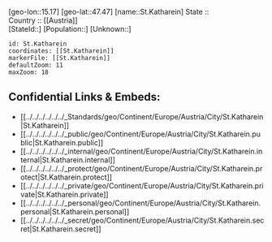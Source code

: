 ﻿---
location: [47.47,15.17] 
mapzoom: [7,12] 
mapmarker: city 
type: City
tags:
- geo/City


SpocWebEntityId: 34467
isDeleted: false
confidential: public

---
[geo-lon::15.17] 
[geo-lat::47.47] 
[name::St.Katharein] 
State ::  
Country :: [[Austria]]  
[StateId::] 
[Population::] 
[Unknown::] 


```leaflet
id: St.Katharein
coordinates: [[St.Katharein]] 
markerFile: [[St.Katharein]] 
defaultZoom: 11 
maxZoom: 18
```


## Confidential Links & Embeds: 
- [[../../../../../../_Standards/geo/Continent/Europe/Austria/City/St.Katharein|St.Katharein]] 
- [[../../../../../../_public/geo/Continent/Europe/Austria/City/St.Katharein.public|St.Katharein.public]] 
- [[../../../../../../_internal/geo/Continent/Europe/Austria/City/St.Katharein.internal|St.Katharein.internal]] 
- [[../../../../../../_protect/geo/Continent/Europe/Austria/City/St.Katharein.protect|St.Katharein.protect]] 
- [[../../../../../../_private/geo/Continent/Europe/Austria/City/St.Katharein.private|St.Katharein.private]] 
- [[../../../../../../_personal/geo/Continent/Europe/Austria/City/St.Katharein.personal|St.Katharein.personal]] 
- [[../../../../../../_secret/geo/Continent/Europe/Austria/City/St.Katharein.secret|St.Katharein.secret]] 
